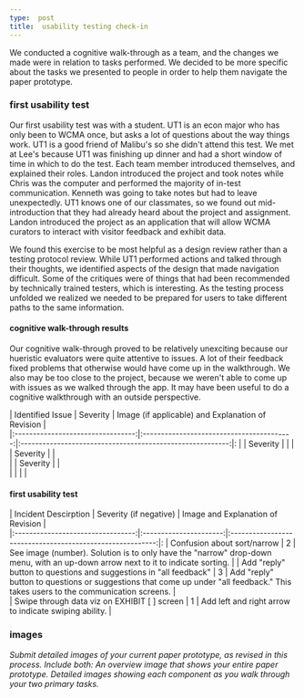 ```yaml
---
type:  post
title:  usability testing check-in
---
```


We conducted a cognitive walk-through as a team, and the changes we made were in relation to tasks performed. We decided to be more specific about the tasks we presented to people in order to help them navigate the paper prototype. 

### first usability test

Our first usability test was with a student. UT1 is an econ major who has only been to WCMA once, but asks a lot of questions about the way things work. UT1 is a good friend of Malibu's so she didn't attend this test. We met at Lee's because UT1 was finishing up dinner and had a short window of time in which to do the test. Each team member introduced themselves, and explained their roles. Landon introduced the project and took notes while Chris was the computer and performed the majority of in-test communication. Kenneth was going to take notes but had to leave unexpectedly. UT1 knows one of our classmates, so we found out mid-introduction that they had already heard about the project and assignment. Landon introduced the project as an application that will allow WCMA curators to interact with visitor feedback and exhibit data.  

We found this exercise to be most helpful as a design review rather than a testing protocol review. While UT1 performed actions and talked through their thoughts, we identified aspects of the design that made navigation difficult. Some of the critiques were of things that had been recommended by technically trained testers, which is interesting. As the testing process unfolded we realized we needed to be prepared for users to take different paths to the same information. 


#### cognitive walk-through results
Our cognitive walk-through proved to be relatively unexciting because our hueristic evaluators were quite attentive to issues. A lot of their feedback fixed problems that otherwise would have come up in the walkthrough. We also may be too close to the project, because we weren't able to come up with issues as we walked through the app. It may have been useful to do a cognitive walkthrough with an outside perspective. 

|       Identified Issue            |             Severity                      |       Image (if applicable) and Explanation of Revision   |              
|:---------------------------------:|:-----------------------------------------:|:---------------------------------------------------------:|:
|                                   |             Severity                      |                                                           |
|                                   |             Severity                      |                                                           |    
|                                   |             Severity                      |                                                           |                                                
|                                   |                                           |                                                           |


#### first usability test

|       Incident Descirption        | Severity (if negative) |      Image and Explanation of Revision |              
|:---------------------------------:|:----------------------:|:---------------------------------------------------------:|:
|   Confusion about sort/narrow     |            2            |       See image (number).  Solution is to only have the "narrow" drop-down menu, with an up-down arrow next to it to indicate sorting.    |
|   Add "reply" button to questions and suggestions in "all feedback"     |   3       |   Add "reply" button to questions or suggestions that come up under "all feedback." This takes users to the communication screens. |    
|   Swipe through data viz on EXHIBIT [  ] screen     |      1                  |  Add left and right arrow to indicate swiping ability.  |    

### images

*Submit detailed images of your current paper prototype, as revised in this process. Include both:
An overview image that shows your entire paper prototype.
Detailed images showing each component as you walk through your two primary tasks.*

